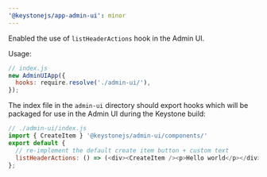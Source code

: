 ```yaml
---
'@keystonejs/app-admin-ui': minor
---
```


Enabled the use of `listHeaderActions` hook in the Admin UI.

Usage: 

```js
// index.js
new AdminUIApp({
  hooks: require.resolve('./admin-ui/'),
});
```

The index file in the `admin-ui` directory should export hooks which will be packaged for use in the Admin UI during the Keystone build:

```js
// ./admin-ui/index.js
import { CreateItem } '@keystonejs/admin-ui/components/'
export default {
  // re-implement the default create item button + custom text
  listHeaderActions: () => (<div><CreateItem /><p>Hello world</p></div>), 
};
```
